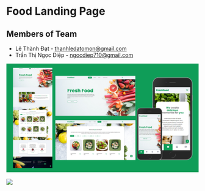 # Food Landing Page

## Members of Team

- Lê Thành Đạt - thanhledatomon@gmail.com
- Trần Thị Ngọc Diệp - ngocdiep710@gmail.com

![](banner.png)

![](food-landing-page.png)
